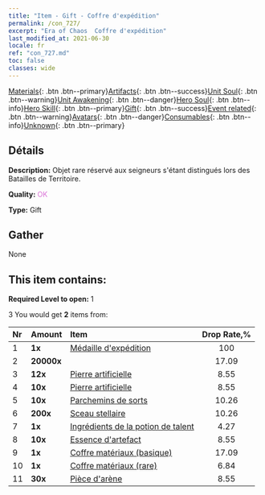 ```yaml
---
title: "Item - Gift - Coffre d'expédition"
permalink: /con_727/
excerpt: "Era of Chaos  Coffre d'expédition"
last_modified_at: 2021-06-30
locale: fr
ref: "con_727.md"
toc: false
classes: wide
---
```

 [Materials](/ItemsFR/){: .btn .btn--primary}[Artifacts](/ItemsFR/Artifacts/){: .btn .btn--success}[Unit Soul](/ItemsFR/UnitSoul/){: .btn .btn--warning}[Unit Awakening](/ItemsFR/UnitAwakening/){: .btn .btn--danger}[Hero Soul](/ItemsFR/HeroSoul/){: .btn .btn--info}[Hero Skill](/ItemsFR/HeroSkill/){: .btn .btn--primary}[Gift](/ItemsFR/Gift/){: .btn .btn--success}[Event related](/ItemsFR/Events/){: .btn .btn--warning}[Avatars](/ItemsFR/Avatars/){: .btn .btn--danger}[Consumables](/ItemsFR/Consumables/){: .btn .btn--info}[Unknown](/ItemsFR/Unknown/){: .btn .btn--primary}

## Détails
 **Description:** Objet rare réservé aux seigneurs s'étant distingués lors des Batailles de Territoire.

 **Quality:** <span style="color: #DA70D6">OK</span>

 **Type:** Gift

## Gather

  None

## This item contains:

 **Required Level to open:** 1

 3 You would get **2** items  from:

  | Nr | Amount |     Item    | Drop Rate,% |
  |:---|:-------|:------------|:---------:|
  | 1 |  **1x** | [Médaille d'expédition](/ItemsFR/con_875/) | 100 | 
  | 2 |  **20000x** | <i class="fas fa-coins"/> | 17.09 | 
  | 3 |  **12x** | [Pierre artificielle](/ItemsFR/art_188/) | 8.55 | 
  | 4 |  **10x** | [Pierre artificielle](/ItemsFR/art_188/) | 8.55 | 
  | 5 |  **10x** | [Parchemins de sorts](/ItemsFR/con_694/) | 10.26 | 
  | 6 |  **200x** | [Sceau stellaire](/ItemsFR/con_876/) | 10.26 | 
  | 7 |  **1x** | [Ingrédients de la potion de talent](/ItemsFR/con_1120/) | 4.27 | 
  | 8 |  **10x** | [Essence d'artefact](/ItemsFR/con_905/) | 8.55 | 
  | 9 |  **1x** | [Coffre matériaux (basique)](/ItemsFR/con_756/) | 17.09 | 
  | 10 |  **1x** | [Coffre matériaux (rare)](/ItemsFR/con_757/) | 6.84 | 
  | 11 |  **30x** | [Pièce d'arène](/ItemsFR/con_903/) | 8.55 | 
